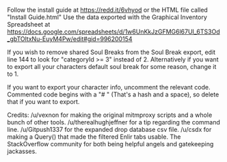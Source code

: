 Follow the install guide at https://redd.it/6vhyod or the HTML file called "Install Guide.html"
Use the data exported with the Graphical Inventory Spreadsheet at https://docs.google.com/spreadsheets/d/1w6UnKkJzGFMG6l67UI_6TS3Od_gbTOltxNu-EuyM4Pw/edit#gid=996200154

If you wish to remove shared Soul Breaks from the Soul Break export, edit line 144 to look for "categoryId >= 3" instead of 2. Alternatively if you want to export all your characters default soul break for some reason, change it to 1.

If you want to export your character info, uncomment the relevant code. Commented code begins with a "# " (That's a hash and a space), so delete that if you want to export.

Credits:
/u/vexnon for making the original mitmproxy scripts and a whole bunch of other tools.
/u/therealhughjeffner for a tip regarding the command line.
/u/Gitpush1337 for the expanded drop database csv file.
/u/csdx for making a Query() that made the filtered Enlir tabs usable.
The StackOverflow community for both being helpful angels and gatekeeping jackasses.